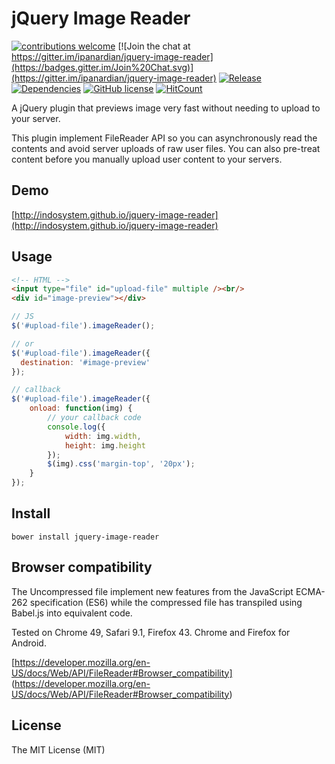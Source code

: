 # jQuery Image Reader
[![contributions welcome](https://img.shields.io/badge/contributions-welcome-brightgreen.svg?style=flat)](https://github.com/ipanardian/jquery-image-reader/issues) 
[![Join the chat at https://gitter.im/ipanardian/jquery-image-reader](https://badges.gitter.im/Join%20Chat.svg)](https://gitter.im/ipanardian/jquery-image-reader)
[![Release](https://img.shields.io/badge/release-v1.0--beta-orange.svg)](https://github.com/ipanardian/jquery-image-reader/releases)
[![Dependencies](https://img.shields.io/badge/dependencies-jQuery%202.x-blue.svg)](https://jquery.com/)
[![GitHub license](https://img.shields.io/badge/license-MIT-red.svg)](https://raw.githubusercontent.com/ipanardian/jquery-image-reader/master/LICENSE)
[![HitCount](https://hitt.herokuapp.com/ipanardian/jquery-image-reader.svg)](https://github.com/ipanardian/jquery-image-reader)

A jQuery plugin that previews image very fast without needing to upload to your server.

This plugin implement FileReader API so you can asynchronously read the contents and avoid server uploads of raw user files.  You can also pre-treat content before you manually upload user content to your servers.

## Demo
[http://indosystem.github.io/jquery-image-reader](http://indosystem.github.io/jquery-image-reader)

## Usage
```html
<!-- HTML -->
<input type="file" id="upload-file" multiple /><br/>
<div id="image-preview"></div>
```

```js
// JS
$('#upload-file').imageReader();

// or
$('#upload-file').imageReader({
  destination: '#image-preview'
});

// callback
$('#upload-file').imageReader({
	onload: function(img) {
		// your callback code
		console.log({
			width: img.width,
			height: img.height
		});
		$(img).css('margin-top', '20px');
	}
});
```

## Install
```
bower install jquery-image-reader
```

## Browser compatibility
The Uncompressed file implement new features from the JavaScript ECMA-262 specification (ES6) while the compressed file has transpiled using Babel.js into equivalent code.
 
Tested on Chrome 49, Safari 9.1, Firefox 43. Chrome and Firefox for Android. 

[https://developer.mozilla.org/en-US/docs/Web/API/FileReader#Browser_compatibility] (https://developer.mozilla.org/en-US/docs/Web/API/FileReader#Browser_compatibility)

## License
The MIT License (MIT)
